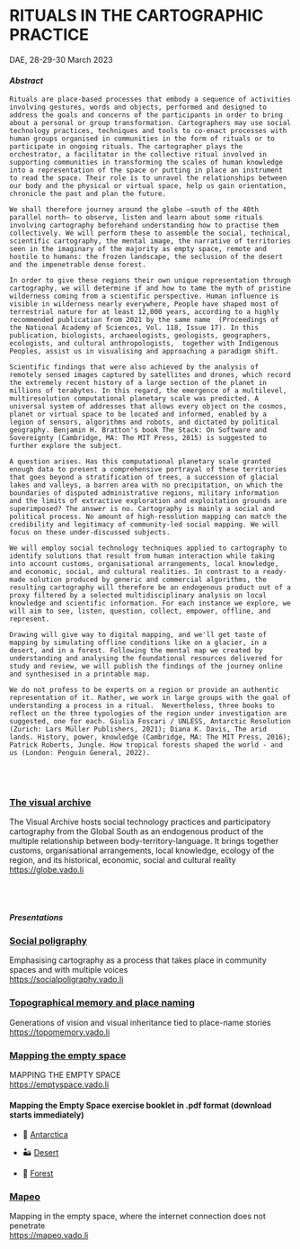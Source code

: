 # RITUALS IN THE CARTOGRAPHIC PRACTICE 
DAE, 28-29-30 March 2023

#### *Abstract*

`Rituals are place-based processes that embody a sequence of activities involving gestures, words and objects, performed and designed to address the goals and concerns of the participants in order to bring about a personal or group transformation. Cartographers may use social technology practices, techniques and tools to co-enact processes with human groups organised in communities in the form of rituals or to participate in ongoing rituals.
The cartographer plays the orchestrator, a facilitator in the collective ritual involved in supporting communities in transforming the scales of human knowledge into a representation of the space or putting in place an instrument to read the space. Their role is to unravel the relationships between our body and the physical or virtual space, help us gain orientation, chronicle the past and plan the future.`

`We shall therefore journey around the globe –south of the 40th parallel north– to observe, listen and learn about some rituals involving cartography beforehand understanding how to practise them collectively. We will perform these to assemble the social, technical, scientific cartography, the mental image, the narrative of territories seen in the imaginary of the majority as empty space, remote and hostile to humans: the frozen landscape, the seclusion of the desert and the impenetrable dense forest.` 

`In order to give these regions their own unique representation through cartography, we will determine if and how to tame the myth of pristine wilderness coming from a scientific perspective. Human influence is visible in wilderness nearly everywhere, People have shaped most of terrestrial nature for at least 12,000 years, according to a highly recommended publication from 2021 by the same name  (Proceedings of the National Academy of Sciences, Vol. 118, Issue 17). In this publication, biologists, archaeologists, geologists, geographers, ecologists, and cultural anthropologists,  together with Indigenous Peoples, assist us in visualising and approaching a paradigm shift.`

`Scientific findings that were also achieved by the analysis of remotely sensed images captured by satellites and drones, which record the extremely recent history of a large section of the planet in millions of terabytes. In this regard, the emergence of a multilevel, multiresolution computational planetary scale was predicted. A universal system of addresses that allows every object on the cosmos, planet or virtual space to be located and informed, enabled by a legion of sensors, algorithms and robots, and dictated by political geography. Benjamin H. Bratton's book The Stack: On Software and Sovereignty (Cambridge, MA: The MIT Press, 2015) is suggested to further explore the subject.`

`A question arises. Has this computational planetary scale granted enough data to present a comprehensive portrayal of these territories that goes beyond a stratification of trees, a succession of glacial lakes and valleys, a barren area with no precipitation, on which the boundaries of disputed administrative regions, military information and the limits of extractive exploration and exploitation grounds are superimposed?
The answer is no. Cartography is mainly a social and political process. No amount of high-resolution mapping can match the credibility and legitimacy of community-led social mapping. We will focus on these under-discussed subjects.`

`We will employ social technology techniques applied to cartography to identify solutions that result from human interaction while taking into account customs, organisational arrangements, local knowledge, and economic, social, and cultural realities. In contrast to a ready-made solution produced by generic and commercial algorithms, the resulting cartography will therefore be an endogenous product out of a proxy filtered by a selected multidisciplinary analysis on local knowledge and scientific information. For each instance we explore, we will aim to see, listen, question, collect, empower, offline, and represent.`
 
`Drawing will give way to digital mapping, and we'll get taste of mapping by simulating offline conditions like on a glacier, in a desert, and in a forest. Following the mental map we created by understanding and analysing the foundational resources delivered for study and review, we will publish the findings of the journey online and synthesised in a printable map.`

`We do not profess to be experts on a region or provide an authentic representation of it. Rather, we work in large groups with the goal of understanding a process in a ritual. 
Nevertheless, three books to reflect on the three typologies of the region under investigation are suggested, one for each. Giulia Foscari / UNLESS, Antarctic Resolution (Zurich: Lars Müller Publishers, 2021); Diana K. Davis, The arid lands. History, power, knowledge (Cambridge, MA: The MIT Press, 2016); Patrick Roberts, Jungle. How tropical forests shaped the world - and us (London: Penguin General, 2022).`

<br>
<br>


### [The visual archive](https://globe.vado.li "The visual archive") 
The Visual Archive hosts social technology practices and participatory cartography from the Global South as an endogenous product of the multiple relationship between body-territory-language. It brings together customs, organisational arrangements, local knowledge, ecology of the region, and its historical, economic, social and cultural reality <br> <https://globe.vado.li> 


<br>
<br>

#### *Presentations*

### [Social poligraphy](https://socialpoligraphy.vado.li "Social poligraphy")
Emphasising cartography as a process that takes place in community spaces and with multiple voices <br> <https://socialpoligraphy.vado.li> 

### [Topographical memory and place naming](https://topomemory.vado.li "Topographical memory and place naming") 
Generations of vision and visual inheritance tied to place-name stories <br> <https://topomemory.vado.li> 

### [Mapping the empty space](https://emptyspace.vado.li "Mapping the empty space") 
MAPPING THE EMPTY SPACE <br> <https://emptyspace.vado.li>

#### Mapping the Empty Space exercise booklet in .pdf format (download starts immediately)

  * 🧊 [Antarctica](https://antarctica.vado.li "Antarctica") 

  * 🏜️ [Desert](https://arid.vado.li "Desert")

  * 🌿 [Forest](https://forest.vado.li "Forest") 

### [Mapeo](https://mapeo.vado.li "Mapeo") 
Mapping in the empty space, where the internet connection does not penetrate <br> <https://mapeo.vado.li>

